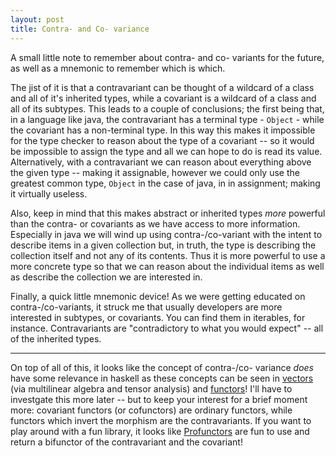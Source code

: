 ```yaml
---
layout: post
title: Contra- and Co- variance
---
```


A small little note to remember about contra- and co- variants for the future, as
well as a mnemonic to remember which is which.

The jist of it is that a contravariant can be thought of a wildcard of a class and
all of it's inherited types, while a covariant is a wildcard of a class and all of
its subtypes. This leads to a couple of conclusions; the first being that, in a
language like java, the contravariant has a terminal type - `Object` - while the
covariant has a non-terminal type. In this way this makes it impossible for the type
checker to reason about the type of a covariant -- so it would be impossible to
assign the type and all we can hope to do is read its value. Alternatively, with a
contravariant we can reason about everything above the given type -- making it
assignable, however we could only use the greatest common type, `Object` in the case
of java, in in assignment; making it virtually useless.

Also, keep in mind that this makes abstract or inherited types _more_ powerful than
the contra- or covariants as we have access to more information. Especially in java
we will wind up using contra-/co-variant with the intent to describe items in a given
collection but, in truth, the type is describing the collection itself and not any of
its contents. Thus it is more powerful to use a more concrete type so that we can
reason about the individual items as well as describe the collection we are
interested in.

Finally, a quick little mnemonic device! As we were getting educated on
contra-/co-variants, it struck me that usually developers are more interested in
subtypes, or covariants. You can find them in iterables, for instance. Contravariants
are "contradictory to what you would expect" -- all of the inherited types.

---

On top of all of this, it looks like the concept of contra-/co- variance _does_
have some relevance in haskell as these concepts can be seen in [vectors][vec] (via
multilinear algebra and tensor analysis) and [functors][fun]! I'll have to investgate
this more later -- but to keep your interest for a brief moment more: covariant
functors (or cofunctors) are ordinary functors, while functors which invert the
morphism are the contravariants. If you want to play around with a fun library, it
looks like [Profunctors][pro] are fun to use and return a bifunctor of the
contravariant and the covariant!

[fun]:https://en.wikipedia.org/wiki/Functor
[vec]:https://en.wikipedia.org/wiki/Covariance_and_contravariance_of_vectors
[pro]:https://hackage.haskell.org/package/profunctors-5.2/docs/Data-Profunctor.html



